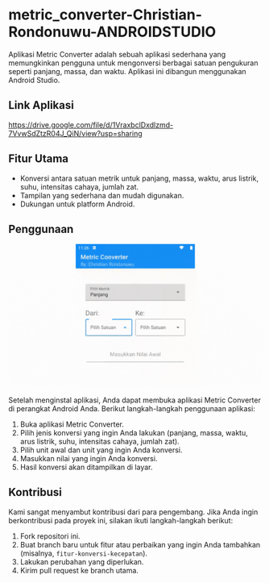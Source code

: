 # metric_converter-Christian-Rondonuwu-ANDROIDSTUDIO

Aplikasi Metric Converter adalah sebuah aplikasi sederhana yang memungkinkan pengguna untuk mengonversi berbagai satuan pengukuran seperti panjang, massa, dan waktu. 
Aplikasi ini dibangun menggunakan Android Studio.

## Link Aplikasi
https://drive.google.com/file/d/1VraxbclDxdlzmd-7VvwSdZtzR04J_QiN/view?usp=sharing

## Fitur Utama

- Konversi antara satuan metrik untuk panjang, massa, waktu, arus listrik, suhu, intensitas cahaya, jumlah zat.
- Tampilan yang sederhana dan mudah digunakan.
- Dukungan untuk platform Android.

## Penggunaan
![Penggunaan Aplikasi Metric Converter By: Christian Rondonuwu](https://github.com/christianlarry/metric_converter-Christian-Rondonuwu-ANDROIDSTUDIO/blob/master/metricconverter-android.gif)

Setelah menginstal aplikasi, Anda dapat membuka aplikasi Metric Converter di perangkat Android Anda. Berikut langkah-langkah penggunaan aplikasi:

1. Buka aplikasi Metric Converter.
2. Pilih jenis konversi yang ingin Anda lakukan (panjang, massa, waktu, arus listrik, suhu, intensitas cahaya, jumlah zat).
3. Pilih unit awal dan unit yang ingin Anda konversi.
4. Masukkan nilai yang ingin Anda konversi.
5. Hasil konversi akan ditampilkan di layar.

## Kontribusi

Kami sangat menyambut kontribusi dari para pengembang. Jika Anda ingin berkontribusi pada proyek ini, silakan ikuti langkah-langkah berikut:

1. Fork repositori ini.
2. Buat branch baru untuk fitur atau perbaikan yang ingin Anda tambahkan (misalnya, `fitur-konversi-kecepatan`).
3. Lakukan perubahan yang diperlukan.
4. Kirim pull request ke branch utama.
